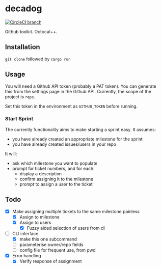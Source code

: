 # decadog

[![CircleCI branch](https://img.shields.io/circleci/project/github/tommilligan/decadog/master.svg)](https://circleci.com/gh/tommilligan/decadog)

Github toolkit. Octocat++.

## Installation

`git clone` followed by `cargo run`

## Usage

You will need a Github API token (probably a PAT token). You can generate this from
the settings page in the Github API. Currently, the scope of the project is `repo`.

Set this token in the environment as `GITHUB_TOKEN` before running.

### Start Sprint

The currently functionality aims to make starting a sprint easy. It assumes:

- you have already created an appropriate milestone for the sprint
- you have already created issues/users in your repo

It will:

- ask which milestone you want to populate
- prompt for ticket numbers, and for each:
  - display a description
  - confirm assigning it to the milestone
  - prompt to assign a user to the ticket

## Todo

- [x] Make assigning multiple tickets to the same milestone painless
  - [x] Assign to milestone
  - [x] Assign to users
    - [x] Fuzzy aided selection of users from cli
- [ ] CLI interface
  - [x] make this one subcommand
  - [ ] parameterise owner/repo fields
  - [ ] config file for frequent use, from pwd
- [x] Error handling
  - [x] Verify response of assignment
